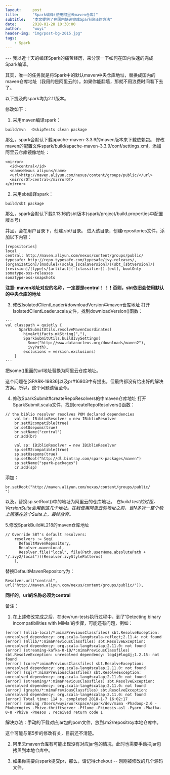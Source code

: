 ```yaml
---
layout:     post
title:      "Spark编译(使用阿里云maven仓库)"
subtitle:   "本文提供了在国内快速完成Spark编译的方法"
date:       2018-01-28 10:30:00
author:     "wuyi"
header-img: "img/post-bg-2015.jpg"
tags:
    - Spark
---
```


<p id = "build"></p>
---
我以近十天的编译Spark的痛苦经历，来分享一下如何在国内快速的完成Spark编译。

其实，唯一的任务就是将Spark中的默认maven中央仓库地址，替换成国内的maven仓库地址（我用的是阿里云的）。如果你能翻墙，那就不用浪费时间看下去了。

以下提及的spark均为2.11版本。

修改如下：

1. 采用maven编译spark：
```
build/mvn  -DskipTests clean package
```
那么，spark会默认下载apache-maven-3.3.9的maven版本来下载依赖包。
修改maven的配置文件spark/build/apache-maven-3.3.9/conf/settings.xml，添加阿里云仓库镜像地址：
```
<mirror>
  <id>central</id>
  <name>Nexus aliyun</name>
  <url>http://maven.aliyun.com/nexus/content/groups/public/</url>
  <mirrorOf>central</mirrorOf>
</mirror>
```

2. 采用sbt编译spark：
```
build/sbt package
```
那么，spark会默认下载0.13.16的sbt版本(spark/project/build.properties中配置版本号)

并且，会在用户目录下，创建.sbt/目录。
进入该目录，创建repositories文件，添加以下内容：
```
[repositories]
local
central: http://maven.aliyun.com/nexus/content/groups/public/
typesafe: http://repo.typesafe.com/typesafe/ivy-releases/, [organization]/[module]/(scala_[scalaVersion]/)(sbt_[sbtVersion]/)[revision]/[type]s/[artifact](-[classifier]).[ext], bootOnly
sonatype-oss-releases
sonatype-oss-snapshots
```
**注意: maven地址对应的名称，一定要是central！！！否则，sbt依旧会使用默认的中央仓库的地址**

3. 修改IsolatedClientLoader#downloadVersion中maven仓库地址
打开IsolatedClientLoader.scala文件，找到downloadVersion()函数：
```
···
val classpath = quietly {
      SparkSubmitUtils.resolveMavenCoordinates(
        hiveArtifacts.mkString(","),
        SparkSubmitUtils.buildIvySettings(
          Some("http://www.datanucleus.org/downloads/maven2"),
          ivyPath),
        exclusions = version.exclusions)
    }
···
```
把some()里面的url地址替换为阿里云仓库地址。

这个问题在[SPARK-19836]以及pr#16803中有提出，但最终都没有给出好的解决方案。所以，这个问题遗留至今。

4. 修改SparkSubmit#createRepoResolvers的中maven仓库地址
打开SparkSubmit.scala文件，找到createRepoResolvers()函数：
```
// the biblio resolver resolves POM declared dependencies
    val br: IBiblioResolver = new IBiblioResolver
    br.setM2compatible(true)
    br.setUsepoms(true)
    br.setName("central")
    cr.add(br)

    val sp: IBiblioResolver = new IBiblioResolver
    sp.setM2compatible(true)
    sp.setUsepoms(true)
    sp.setRoot("http://dl.bintray.com/spark-packages/maven")
    sp.setName("spark-packages")
    cr.add(sp)
```
添加：
```
br.setRoot("http://maven.aliyun.com/nexus/content/groups/public/
")
```
以及，替换sp.setRoot()中的地址为阿里云的仓库地址。
*在build test的过程，VersionSuite会用到这几个地址。在我使用阿里云的地址之前，曾N多次一整个晚上阻塞在这个Suite上，最终放弃。*

5.修改SparkBuild#L218的maven仓库地址
```
// Override SBT's default resolvers:
    resolvers := Seq(
      DefaultMavenRepository,
      Resolver.mavenLocal,
      Resolver.file("local", file(Path.userHome.absolutePath + "/.ivy2/local"))(Resolver.ivyStylePatterns)
    ),
```
替换DefaultMavenRepository为：
```
Resolver.url("central", url("http://maven.aliyun.com/nexus/content/groups/public/")),
```
**同样的，url的名称必须为central**


备注：
1. 在上述修改完成之后，在dev/run-tests执行过程中，到了'Detecting binary incompatibilities with MiMa'的步骤，可能还有问题，例如：
```
[error] (mllib-local/*:mimaPreviousClassfiles) sbt.ResolveException: unresolved dependency: org.scala-lang#scala-reflect;2.11.4: not found
[error] (mllib/*:mimaPreviousClassfiles) sbt.ResolveException: unresolved dependency: org.scala-lang#scalap;2.11.0: not found
[error] (streaming-kafka-0-10/*:mimaPreviousClassfiles) sbt.ResolveException: unresolved dependency: log4j#log4j;1.2.15: not found
[error] (core/*:mimaPreviousClassfiles) sbt.ResolveException: unresolved dependency: org.scala-lang#scalap;2.11.0: not found
[error] (sql/*:mimaPreviousClassfiles) sbt.ResolveException: unresolved dependency: org.scala-lang#scalap;2.11.0: not found
[error] (streaming/*:mimaPreviousClassfiles) sbt.ResolveException: unresolved dependency: org.scala-lang#scalap;2.11.0: not found
[error] (graphx/*:mimaPreviousClassfiles) sbt.ResolveException: unresolved dependency: org.scala-lang#scalap;2.11.0: not found
[error] Total time: 114 s, completed 2018-1-7 16:02:17
[error] running /Users/wuyi/workspace/spark/dev/mima -Phadoop-2.6 -Pkubernetes -Phive-thriftserver -Pflume -Pkinesis-asl -Pyarn -Pkafka-0-8 -Phive -Pmesos ; received return code 1
```
解决办法：手动的下载对应jar包的pom文件，放到.m2/repositroy本地仓库中。

这个可能与第5步的修改有关，目前还不清楚。

2. 阿里云maven仓库有可能出现没有对应jar包的情况，此时也需要手动把jar包拷贝到本地仓库中。

3. 如果你需要向spark提交pr，那么，请记得chekout -- 刚刚被修改的几个源码文件。


